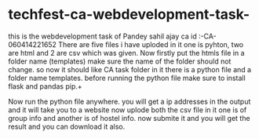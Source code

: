 # techfest-ca-webdevelopment-task-
this is the webdevelopment task of Pandey sahil ajay ca id   :-CA-060414221652
There are five files i have uploded in it one is pyhton, two are html and 2 are csv which was given.
Now firstly put the htmls file in a folder name (templates) make sure the name of the folder should not change.
so now it should like  CA task folder in it there is a python file and a folder name templates. 
before running the python file make sure to install flask and pandas pip.+

Now run the python file anywhere.
you will get a ip addresses in the output and it will take you to a website 
now uplode both the csv file in it one is of group info and another is of hostel info.
now submite it and you will get the result and you can download it also.

